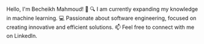 Hello, I'm Becheikh Mahmoud! 👋
🔍 I am currently expanding my knowledge in machine learning.
💻 Passionate about software engineering, focused on creating innovative and efficient solutions.
📫 Feel free to connect with me on LinkedIn.
